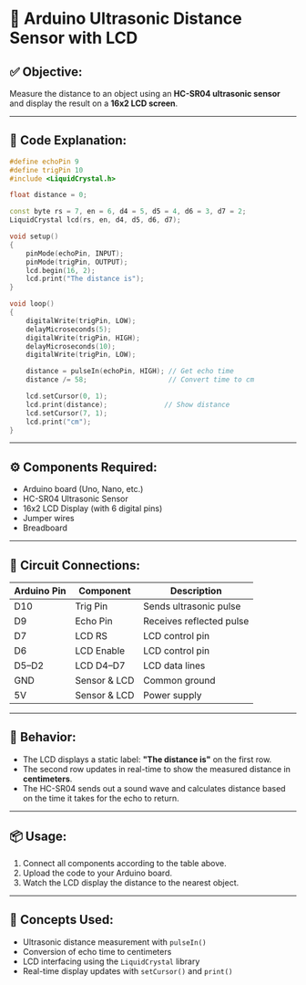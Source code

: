 # 📏 Arduino Ultrasonic Distance Sensor with LCD

## ✅ Objective:

Measure the distance to an object using an **HC-SR04 ultrasonic sensor** and display the result on a **16x2 LCD screen**.

---

## 🧾 Code Explanation:

```cpp
#define echoPin 9
#define trigPin 10
#include <LiquidCrystal.h>

float distance = 0;

const byte rs = 7, en = 6, d4 = 5, d5 = 4, d6 = 3, d7 = 2;
LiquidCrystal lcd(rs, en, d4, d5, d6, d7);

void setup()
{
    pinMode(echoPin, INPUT);
    pinMode(trigPin, OUTPUT);
    lcd.begin(16, 2);
    lcd.print("The distance is");
}

void loop()
{
    digitalWrite(trigPin, LOW);
    delayMicroseconds(5);
    digitalWrite(trigPin, HIGH);
    delayMicroseconds(10);
    digitalWrite(trigPin, LOW);

    distance = pulseIn(echoPin, HIGH); // Get echo time
    distance /= 58;                    // Convert time to cm

    lcd.setCursor(0, 1);
    lcd.print(distance);              // Show distance
    lcd.setCursor(7, 1);
    lcd.print("cm");
}
```

---

## ⚙️ Components Required:

- Arduino board (Uno, Nano, etc.)
- HC-SR04 Ultrasonic Sensor
- 16x2 LCD Display (with 6 digital pins)
- Jumper wires
- Breadboard

---

## 🔌 Circuit Connections:

| Arduino Pin | Component        | Description                       |
|-------------|------------------|-----------------------------------|
| D10         | Trig Pin         | Sends ultrasonic pulse            |
| D9          | Echo Pin         | Receives reflected pulse          |
| D7          | LCD RS           | LCD control pin                   |
| D6          | LCD Enable       | LCD control pin                   |
| D5–D2       | LCD D4–D7        | LCD data lines                    |
| GND         | Sensor & LCD     | Common ground                     |
| 5V          | Sensor & LCD     | Power supply                      |

---

## 📐 Behavior:

- The LCD displays a static label: **"The distance is"** on the first row.
- The second row updates in real-time to show the measured distance in **centimeters**.
- The HC-SR04 sends out a sound wave and calculates distance based on the time it takes for the echo to return.

---

## 📦 Usage:

1. Connect all components according to the table above.
2. Upload the code to your Arduino board.
3. Watch the LCD display the distance to the nearest object.

---

## 📘 Concepts Used:

- Ultrasonic distance measurement with `pulseIn()`
- Conversion of echo time to centimeters
- LCD interfacing using the `LiquidCrystal` library
- Real-time display updates with `setCursor()` and `print()`
